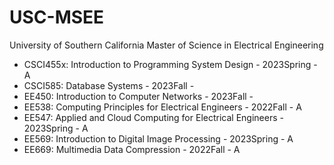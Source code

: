 # USC-MSEE
University of Southern California Master of Science in Electrical Engineering

<ul>
  <li>CSCI455x: Introduction to Programming System Design - 2023Spring - A</li>
  <li>CSCI585: Database Systems - 2023Fall - </li>
  <li>EE450: Introduction to Computer Networks - 2023Fall - </li>
  <li>EE538: Computing Principles for Electrical Engineers - 2022Fall - A</li>
  <li>EE547: Applied and Cloud Computing for Electrical Engineers - 2023Spring - A</li>
  <li>EE569: Introduction to Digital Image Processing - 2023Spring - A</li>
  <li>EE669: Multimedia Data Compression - 2022Fall - A</li>
</ul>
